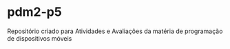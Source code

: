 # pdm2-p5
Repositório criado para Atividades e Avaliações da matéria de programação de dispositivos móveis

